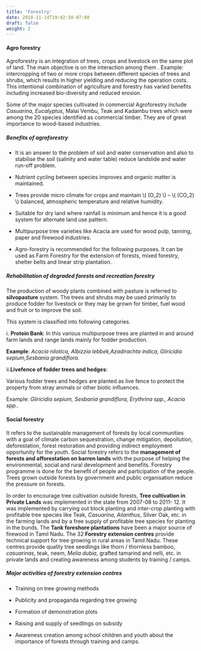 ```yaml
---
title: 'Forestry'
date: 2018-11-14T19:02:50-07:00
draft: false
weight: 2
---
```


#### Agro forestry


Agroforestry is an integration of trees, crops
and livestock on the same plot of land. The main
objective is on the interaction among them .
Example: intercropping of two or more crops
between different species of trees and shrubs,
which results in higher yielding and reducing the
operation costs. This intentional combination
of agriculture and forestry has varied benefits
including increased bio-diversity and reduced
erosion.


Some of the major species cultivated in
commercial Agroforestry include *Casuarina*,
*Eucalyptus*, Malai Vembu, Teak and Kadambu
trees which were among the 20 species
identified as commercial timber. They are of
great importance to wood-based industries.


##### Benefits of agroforestry

*  It is an answer to the problem of soil and
water conservation and also to stabilise
the soil (salinity and water table) reduce
landslide and water run-off problem.


* Nutrient cycling between species improves
and organic matter is maintained.


* Trees provide micro climate for crops and
maintain \\( (O_2) \\)   –   \\( (CO_2) \\)   balanced, atmospheric
temperature and relative humidity.

* Suitable for dry land where rainfall is
minimum and hence it is a good system for
alternate land use pattern.

* Multipurpose tree varieties like Acacia are
used for wood pulp, tanning, paper and
firewood industries.


* Agro-forestry is recommended for the
following purposes. It can be used as
Farm Forestry for the extension of forests,
mixed forestry, shelter belts and linear strip
plantation.


##### Rehabilitation of degraded forests and recreation forestry

The production of woody plants combined
with pasture is referred to **silvopasture** system.
The trees and shrubs may be used primarily
to produce fodder for livestock or they may
be grown for timber, fuel wood and fruit or to
improve the soil.


This system is classified into following categories.



i. **Protein Bank**: In this various multipurpose
trees are planted in and around farm
lands and range lands mainly for fodder
production.


**Example**: *Acacia nilotica, Albizzia lebbek,Azadirachta indica, Gliricidia sepium,Sesbania grandiflora.*



ii.**Livefence of fodder trees and hedges**:


Various fodder trees and hedges are planted
as live fence to protect the property from
stray animals or other biotic influences.


Example: *Gliricidia sepium, Sesbania grandiflora, Erythrina spp., Acacia spp..*


#### Social forestry


It refers to the sustainable management of
forests by local communities with a goal
of climate carbon sequestration, change
mitigation, depollution, deforestation, forest
restoration and providing indirect employment
opportunity for the youth. Social forestry refers
to the **management of forests and afforestation on barren lands** with the purpose of helping the
environmental, social and rural development
and benefits. Forestry programme is done
for the benefit of people and participation of the people. Trees grown outside forests by
government and public organisation reduce the
pressure on forests.


In order to encourage tree cultivation outside
forests, **Tree cultivation in Private Lands** was
implemented in the state from 2007-08 to 2011-
12. It was implemented by carrying out block
planting and inter-crop planting with profitable
tree species like Teak, *Casuarina, Ailanthus*,
Silver Oak, etc. in the farming lands and by a
free supply of profitable tree species for planting
in the bunds. The **Tank foreshore plantations**
have been a major source of firewood in Tamil
Nadu. The 32 **Forestry extension centres**
provide technical support for tree growing in
rural areas in Tamil Nadu. These centres provide
quality tree seedlings like thorn / thornless
bamboo, *casuarinas*, teak, neem, *Melia dubia*,
grafted tamarind and nelli, etc. in private lands
and creating awareness among students by
training / camps.




#####  Major activities of forestry extension centres



* Training on tree growing methods



* Publicity and propaganda regarding tree
growing

* Formation of demonstration plots


* Raising and supply of seedlings on subsidy

* Awareness creation among school children
and youth about the importance of forests
through training and camps.

















